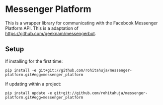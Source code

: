 # Messenger Platform

This is a wrapper library for communicating with the Facebook Messenger Platform API. This is a adaptation of https://github.com/geeknam/messengerbot.

## Setup

If installing for the first time:
```
pip install -e git+git://github.com/rohitahuja/messenger-platform.git#egg=messenger_platform 
```

If updating within a project:
```
pip install update -e git+git://github.com/rohitahuja/messenger-platform.git#egg=messenger_platform 
```
